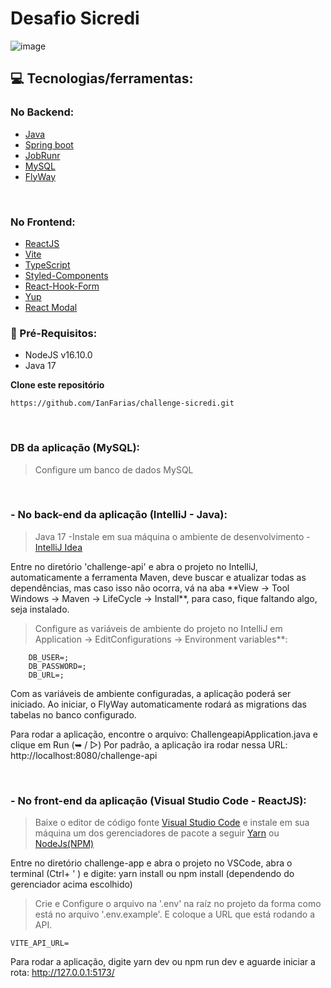 # Desafio Sicredi
![image](https://user-images.githubusercontent.com/64112672/214974347-4c55c96a-2ed9-4305-b123-7feb4736a5f3.png)


## 💻 Tecnologias/ferramentas:

### No Backend:
- [Java](https://java.com/pt-BR/) 
- [Spring boot](https://spring.io/projects/spring-boot) 
- [JobRunr](https://www.jobrunr.io/en/)
- [MySQL](https://www.mysql.com/)
- [FlyWay](https://flywaydb.org/documentation/usage/plugins/springboot)

<br/>

### No Frontend:
- [ReactJS](https://pt-br.reactjs.org/) 
- [Vite](https://vitejs.dev/) 
- [TypeScript](https://www.typescriptlang.org/)
- [Styled-Components](https://styled-components.com/)
- [React-Hook-Form](https://react-hook-form.com/)
- [Yup](https://github.com/jquense/yup)
- [React Modal](http://reactcommunity.org/react-modal/)

### :electric_plug: Pré-Requisitos:
- NodeJS v16.10.0
- Java 17

**Clone este repositório**
```
https://github.com/IanFarias/challenge-sicredi.git
```
<br/>

### DB da aplicação (MySQL):
> Configure um banco de dados MySQL
<br/>

### - No back-end da aplicação (IntelliJ - Java): 
> Java 17
 -Instale em sua máquina o ambiente de desenvolvimento - [IntelliJ Idea](https://www.jetbrains.com/pt-br/idea/download/)

<p>
Entre no diretório 'challenge-api' e abra o projeto no IntelliJ, automaticamente a ferramenta Maven, deve buscar e atualizar todas as dependências, 
mas caso isso não ocorra, vá na aba **View -> Tool Windows -> Maven -> LifeCycle -> Install**, para caso, fique faltando algo, seja instalado.
  
> Configure as variáveis de ambiente do projeto no IntelliJ em Application -> EditConfigurations -> Environment variables**:
```
    DB_USER=;
    DB_PASSWORD=;
    DB_URL=;
```
  
Com as variáveis de ambiente configuradas, a aplicação poderá ser iniciado. Ao iniciar, o FlyWay automaticamente rodará as migrations das tabelas no banco configurado.
  
Para rodar a aplicação, encontre o arquivo: ChallengeapiApplication.java e clique em Run (➥ / ▷)
Por padrão, a aplicação ira rodar nessa URL: http://localhost:8080/challenge-api
<p/>
<br/>

### - No front-end da aplicação (Visual Studio Code - ReactJS): 
> Baixe o editor de código fonte [Visual Studio Code](https://code.visualstudio.com/) e instale em sua máquina um dos gerenciadores de pacote a seguir [Yarn](https://classic.yarnpkg.com/pt-BR/docs/install/#windows-stable) ou [NodeJs(NPM)](https://nodejs.org/en/download/)

<p>
Entre no diretório challenge-app e abra o projeto no VSCode, abra o terminal (Ctrl+ ' ) e digite: yarn install ou npm install (dependendo do gerenciador acima escolhido)
 
> Crie e Configure o arquivo na '.env' na raíz no projeto da forma como está no arquivo '.env.example'. E coloque a URL que está rodando a API.
 ```
 VITE_API_URL=
 ```
 
Para rodar a aplicação, digite yarn dev ou npm run dev e aguarde iniciar a rota: http://127.0.0.1:5173/
</p>



